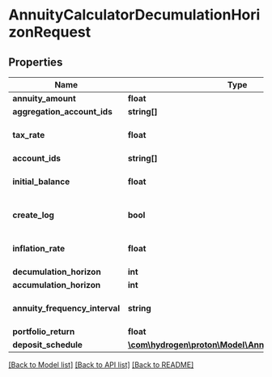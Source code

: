 # AnnuityCalculatorDecumulationHorizonRequest

## Properties
Name | Type | Description | Notes
------------ | ------------- | ------------- | -------------
**annuity_amount** | **float** |  | 
**aggregation_account_ids** | **string[]** |  | [optional] 
**tax_rate** | **float** |  | [optional] [default to 0.0]
**account_ids** | **string[]** |  | [optional] 
**initial_balance** | **float** |  | [optional] [default to 0.0]
**create_log** | **bool** |  | [optional] [default to false]
**inflation_rate** | **float** |  | [optional] [default to 0.0]
**decumulation_horizon** | **int** |  | [optional] 
**accumulation_horizon** | **int** |  | 
**annuity_frequency_interval** | **string** |  | [optional] [default to 'year']
**portfolio_return** | **float** |  | 
**deposit_schedule** | [**\com\hydrogen\proton\Model\AnnuityDepositSchedule**](AnnuityDepositSchedule.md) |  | [optional] 

[[Back to Model list]](../README.md#documentation-for-models) [[Back to API list]](../README.md#documentation-for-api-endpoints) [[Back to README]](../README.md)


